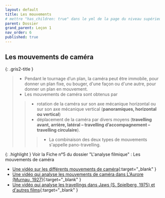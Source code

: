 ```yaml
---
layout: default
title: Les mouvements
# mettre "has_children: true" dans le yml de la page du niveau supérieur
parent: Dossier
grand_parent: Leçon 1
nav_order: 6
published: true
---
```

## Les mouvements de caméra

{: .gris2-title }
> - Pendant le tournage d’un plan, la caméra peut être immobile, pour donner un plan fixe, ou bouger, d'une façon ou d'une autre, pour donner un plan en mouvement. 
> - Les mouvements de caméra sont obtenus par 
>> - rotation de la caméra sur son axe mécanique horizontal ou sur son axe mécanique vertical (**panoramiques, horizontal ou vertical**) 
>> -  déplacement de la caméra par divers moyens (**travelling avant, arrière, latéral – travelling d’accompagnement – travelling circulaire**).
>>> - La combinaison des deux types de mouvements s'appelle pano-travelling.

{: .highlight }
Voir la Fiche n°5 du dossier "L'analyse filmique" : Les mouvements de caméra

- [Une vidéo sur les différents mouvements de caméra](https://drive.google.com/file/d/1LlufPl-QXakqKYU6DhksnA06cY_ubyDd/view?usp=drive_link){:target="_blank" }
- [Une vidéo qui analyse les mouvements de caméra dans L'Aurore (Murnau, 1927)](https://drive.google.com/file/d/1Mp_9eYmfeOWg9zDGhr_kdERxq2rivgG4/view?usp=drive_link){:target="_blank" }
- [Une vidéo qui analyse les travellings dans Jaws (S. Spielberg, 1975) et d'autres films](https://drive.google.com/file/d/1WFPy-Sg3bHSvk4jBj8IWDDn2TtC94Csv/view?usp=drive_link){:target="_blank" }